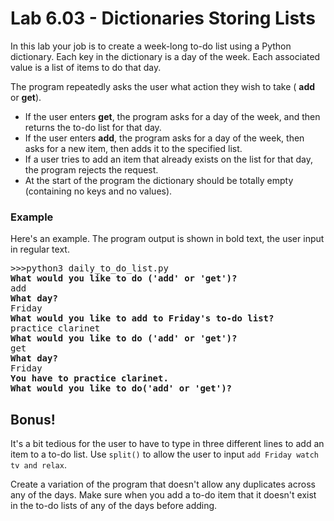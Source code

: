 # Lab 6.03 - Dictionaries Storing Lists

In this lab your job is to create a week-long to-do list using a
Python dictionary. Each key in the dictionary is a day of the
week. Each associated value is a list of items to do that day. 

The program repeatedly asks the user
what action they wish to take ( **add** or **get**).

* If the user enters **get**, the program asks for a day of the week, and then returns the to-do list for that day.
* If the user enters **add**, the program asks for a day of the week, then asks for  a new item, then adds it to the specified list.
* If a user tries to add an item that already exists on the list for that day, the program rejects the request.
* At the start of the program the dictionary should be totally empty (containing no keys and no values).


### Example
Here's an example. The program output is shown in bold text, the user
input in regular text.

<pre>
>>>python3 daily_to_do_list.py
<b>What would you like to do ('add' or 'get')?</b>
add
<b>What day?</b>
Friday
<b>What would you like to add to Friday's to-do list?</b>
practice clarinet
<b>What would you like to do ('add' or 'get')?</b>
get
<b>What day?</b>
Friday
<b>You have to practice clarinet.</b>
<b>What would you like to do('add' or 'get')?</b>
</pre>

## Bonus!
It's a bit tedious for the user to have to type in three different lines to add an item to a to-do list. Use `split()` to allow the user
to input `add Friday watch tv and relax`.

Create a variation of the program that doesn't allow any duplicates across any of the days. Make sure when you add a to-do item that it doesn't exist in the to-do lists of any of the days before adding.
